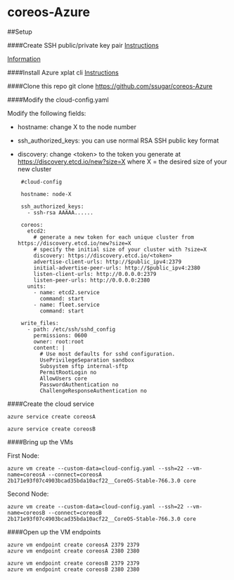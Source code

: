 # coreos-Azure

##Setup

####Create SSH public/private key pair
[Instructions](https://winscp.net/eng/docs/ui_puttygen)

[Information](http://the.earth.li/~sgtatham/putty/0.60/htmldoc/Chapter8.html)

####Install Azure xplat cli
[Instructions](https://azure.microsoft.com/en-us/documentation/articles/xplat-cli/)

####Clone this repo
	git clone https://github.com/ssugar/coreos-Azure

####Modify the cloud-config.yaml

Modify the following fields:
 - hostname: change X to the node number
 - ssh_authorized_keys: you can use normal RSA SSH public key format
 - discovery: change \<token\> to the token you generate at https://discovery.etcd.io/new?size=X where X = the desired size of your new cluster

		#cloud-config

		hostname: node-X

		ssh_authorized_keys:
		  - ssh-rsa AAAAA......

		coreos:
		  etcd2:
			# generate a new token for each unique cluster from https://discovery.etcd.io/new?size=X
			# specify the initial size of your cluster with ?size=X
			discovery: https://discovery.etcd.io/<token>
			advertise-client-urls: http://$public_ipv4:2379
			initial-advertise-peer-urls: http://$public_ipv4:2380
			listen-client-urls: http://0.0.0.0:2379
			listen-peer-urls: http://0.0.0.0:2380
		  units:
			- name: etcd2.service
			  command: start
			- name: fleet.service
			  command: start
		  
		write_files:
		  - path: /etc/ssh/sshd_config
			permissions: 0600
			owner: root:root
			content: |
			  # Use most defaults for sshd configuration.
			  UsePrivilegeSeparation sandbox
			  Subsystem sftp internal-sftp
			  PermitRootLogin no
			  AllowUsers core
			  PasswordAuthentication no
			  ChallengeResponseAuthentication no

####Create the cloud service

    azure service create coreosA
	
	azure service create coreosB

####Bring up the VMs

First Node:

    azure vm create --custom-data=cloud-config.yaml --ssh=22 --vm-name=coreosA --connect=coreosA 2b171e93f07c4903bcad35bda10acf22__CoreOS-Stable-766.3.0 core

Second Node:

    azure vm create --custom-data=cloud-config.yaml --ssh=22 --vm-name=coreosB --connect=coreosB 2b171e93f07c4903bcad35bda10acf22__CoreOS-Stable-766.3.0 core

####Open up the VM endpoints

    azure vm endpoint create coreosA 2379 2379
    azure vm endpoint create coreosA 2380 2380

    azure vm endpoint create coreosB 2379 2379
    azure vm endpoint create coreosB 2380 2380